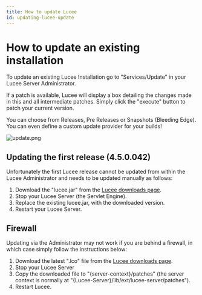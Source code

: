 ```yaml
---
title: How to update Lucee
id: updating-lucee-update
---
```


# How to update an existing installation #

To update an existing Lucee Installation go to "Services/Update" in your Lucee Server Administrator.

If a patch is available, Lucee will display a box detailing the changes made in this and all intermediate patches. Simply click the "execute" button to patch your current version.

You can choose from Releases, Pre Releases or Snapshots (Bleeding Edge). You can even define a custom update provider for your builds!

![update.png](/images/04.guides/03.updating-lucee/services-updates.png)

## Updating the first release (4.5.0.042) ##

Unfortunately the first Lucee release cannot be updated from within the Lucee Administrator and needs to be updated manually as follows:

1. Download the "lucee.jar" from the [Lucee downloads page](http://stable.lucee.org/download/?type=releases).
2. Stop your Lucee Server (the Servlet Engine).
3. Replace the existing lucee.jar, with the downloaded version.
4. Restart your Lucee Server.

## Firewall ##

Updating via the Administrator may not work if you are behind a firewall, in which case simply follow the instructions below:

1. Download the latest ".lco" file from the [Lucee downloads page](http://stable.lucee.org/download/?type=releases).
2. Stop your Lucee Server
3. Copy the downloaded file to "{server-context}/patches" (the server context is normally at "{Lucee-Server}/lib/ext/lucee-server/patches").
3. Restart Lucee.
